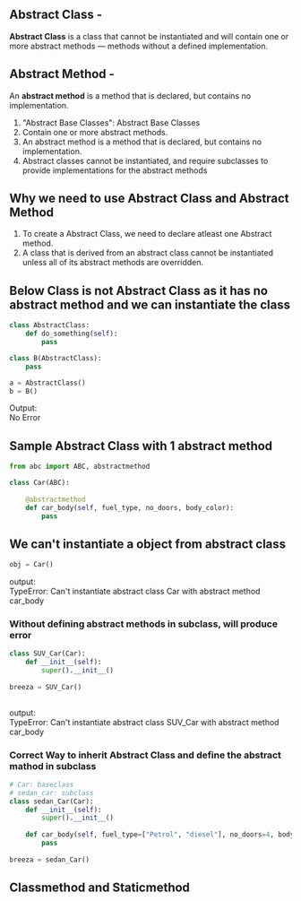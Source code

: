 ## Abstract Class -

**Abstract Class** is a class that cannot be instantiated and will contain one or more abstract methods — methods without a defined implementation.

## Abstract Method -

An **abstract method** is a method that is declared, but contains no implementation.

1. "Abstract Base Classes": Abstract Base Classes
2. Contain one or more abstract methods.
3. An abstract method is a method that is declared, but contains no implementation.
4. Abstract classes cannot be instantiated, and require subclasses to provide implementations for the abstract methods

## Why we need to use Abstract Class and Abstract Method

1. To create a Abstract Class, we need to declare atleast one Abstract method.
2. A class that is derived from an abstract class cannot be instantiated unless all of its abstract methods are overridden.

## Below Class is not Abstract Class as it has no abstract method and we can instantiate the class

```python
class AbstractClass:
    def do_something(self):
        pass

class B(AbstractClass):
    pass

a = AbstractClass()
b = B()
```
Output:<br>
No Error

## Sample Abstract Class with 1 abstract method

```python
from abc import ABC, abstractmethod

class Car(ABC):
    
    @abstractmethod
    def car_body(self, fuel_type, no_doors, body_color):
        pass
```

## We can't instantiate a object from abstract class
```python
obj = Car()
```
output: <br>
TypeError: Can't instantiate abstract class Car with abstract method car_body

### Without defining abstract methods in subclass, will produce **error**
```python
class SUV_Car(Car):
    def __init__(self):
        super().__init__()
        
breeza = SUV_Car()
        
```
output: <br>
TypeError: Can't instantiate abstract class SUV_Car with abstract method car_body

### Correct Way to inherit Abstract Class and define the abstract mathod in subclass

```python
# Car: baseclass
# sedan_car: subclass
class sedan_Car(Car):
    def __init__(self):
        super().__init__()
        
    def car_body(self, fuel_type=["Petrol", "diesel"], no_doors=4, body_color="white"):
        pass
        
breeza = sedan_Car()
```

## Classmethod and Staticmethod



```python

```